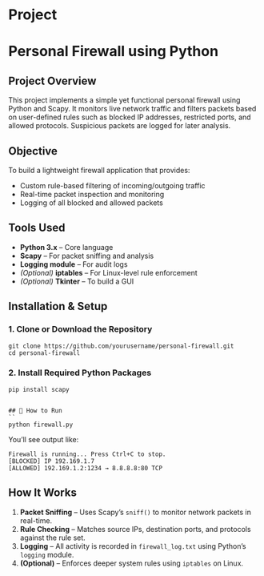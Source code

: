 # Project
# Personal Firewall using Python

## Project Overview
This project implements a simple yet functional personal firewall using Python and Scapy. It monitors live network traffic and filters packets based on user-defined rules such as blocked IP addresses, restricted ports, and allowed protocols. Suspicious packets are logged for later analysis.

## Objective
To build a lightweight firewall application that provides:
- Custom rule-based filtering of incoming/outgoing traffic
- Real-time packet inspection and monitoring
- Logging of all blocked and allowed packets

## Tools Used
- **Python 3.x** – Core language
- **Scapy** – For packet sniffing and analysis
- **Logging module** – For audit logs
- *(Optional)* **iptables** – For Linux-level rule enforcement
- *(Optional)* **Tkinter** – To build a GUI

## Installation & Setup

### 1. Clone or Download the Repository
```
git clone https://github.com/yourusername/personal-firewall.git
cd personal-firewall
```

### 2. Install Required Python Packages
```
pip install scapy


## 🚀 How to Run
``
python firewall.py
```

You’ll see output like:
```
Firewall is running... Press Ctrl+C to stop.
[BLOCKED] IP 192.169.1.7
[ALLOWED] 192.169.1.2:1234 → 8.8.8.8:80 TCP
```

## How It Works
1. **Packet Sniffing** – Uses Scapy’s `sniff()` to monitor network packets in real-time.
2. **Rule Checking** – Matches source IPs, destination ports, and protocols against the rule set.
3. **Logging** – All activity is recorded in `firewall_log.txt` using Python’s `logging` module.
4. **(Optional)** – Enforces deeper system rules using `iptables` on Linux.

